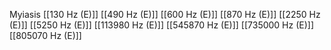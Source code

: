 Myiasis
[[130 Hz (E)]]
[[490 Hz (E)]]
[[600 Hz (E)]]
[[870 Hz (E)]]
[[2250 Hz (E)]]
[[5250 Hz (E)]]
[[113980 Hz (E)]]
[[545870 Hz (E)]]
[[735000 Hz (E)]]
[[805070 Hz (E)]]